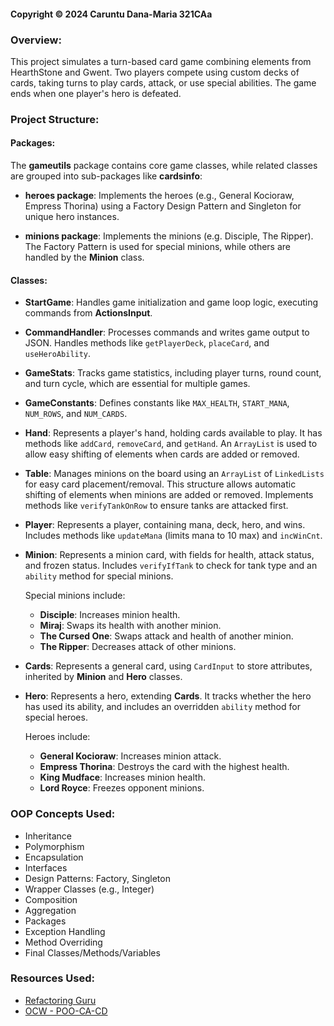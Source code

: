#### Copyright © 2024 Caruntu Dana-Maria 321CAa

### Overview:
This project simulates a turn-based card game combining elements from
HearthStone and Gwent. Two players compete using custom decks of cards,
taking turns to play cards, attack, or use special abilities. The game
ends when one player's hero is defeated.

### Project Structure:
#### Packages:

The **gameutils** package contains core game classes, while related
classes are grouped into sub-packages like **cardsinfo**:

- **heroes package**: Implements the heroes (e.g., General Kocioraw,
  Empress Thorina) using a Factory Design Pattern and Singleton for
  unique hero instances.

- **minions package**: Implements the minions (e.g. Disciple, The
  Ripper). The Factory Pattern is used for special minions, while
  others are handled by the **Minion** class.

#### Classes:
- **StartGame**: Handles game initialization and game loop logic,
  executing commands from **ActionsInput**.

- **CommandHandler**: Processes commands and writes game output to JSON.
  Handles methods like `getPlayerDeck`, `placeCard`, and `useHeroAbility`.

- **GameStats**: Tracks game statistics, including player turns,
  round count, and turn cycle, which are essential for multiple games.

- **GameConstants**: Defines constants like `MAX_HEALTH`, `START_MANA`,
  `NUM_ROWS`, and `NUM_CARDS`.

- **Hand**: Represents a player's hand, holding cards available to play.
  It has methods like `addCard`, `removeCard`, and `getHand`. An
  `ArrayList` is used to allow easy shifting of elements when cards
  are added or removed.

- **Table**: Manages minions on the board using an `ArrayList` of
  `LinkedLists` for easy card placement/removal. This structure
  allows automatic shifting of elements when minions are added or
  removed. Implements methods like `verifyTankOnRow` to ensure tanks
  are attacked first.

- **Player**: Represents a player, containing mana, deck, hero, and
  wins. Includes methods like `updateMana` (limits mana to 10 max)
  and `incWinCnt`.

- **Minion**: Represents a minion card, with fields for health,
  attack status, and frozen status. Includes `verifyIfTank` to
  check for tank type and an `ability` method for special minions.

  Special minions include:
    - **Disciple**: Increases minion health.
    - **Miraj**: Swaps its health with another minion.
    - **The Cursed One**: Swaps attack and health of another minion.
    - **The Ripper**: Decreases attack of other minions.

- **Cards**: Represents a general card, using `CardInput` to store
  attributes, inherited by **Minion** and **Hero** classes.

- **Hero**: Represents a hero, extending **Cards**. It tracks whether
  the hero has used its ability, and includes an overridden `ability`
  method for special heroes.

  Heroes include:
    - **General Kocioraw**: Increases minion attack.
    - **Empress Thorina**: Destroys the card with the highest health.
    - **King Mudface**: Increases minion health.
    - **Lord Royce**: Freezes opponent minions.

### OOP Concepts Used:
- Inheritance
- Polymorphism
- Encapsulation
- Interfaces
- Design Patterns: Factory, Singleton
- Wrapper Classes (e.g., Integer)
- Composition
- Aggregation
- Packages
- Exception Handling
- Method Overriding
- Final Classes/Methods/Variables

### Resources Used:
- [Refactoring Guru](https://refactoring.guru/)
- [OCW - POO-CA-CD](https://ocw.cs.pub.ro/courses/poo-ca-cd)
